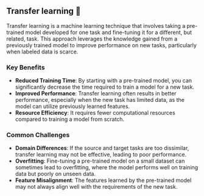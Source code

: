 ## Transfer learning 🔄

Transfer learning is a machine learning technique that involves taking a pre-trained model developed for one task and fine-tuning it for a different, but related, task. This approach leverages the knowledge gained from a previously trained model to improve performance on new tasks, particularly when labeled data is scarce.

### Key Benefits

- **Reduced Training Time**: By starting with a pre-trained model, you can significantly decrease the time required to train a model for a new task.
- **Improved Performance**: Transfer learning often results in better performance, especially when the new task has limited data, as the model can utilize previously learned features.
- **Resource Efficiency**: It requires fewer computational resources compared to training a model from scratch.

### Common Challenges

- **Domain Differences**: If the source and target tasks are too dissimilar, transfer learning may not be effective, leading to poor performance.
- **Overfitting**: Fine-tuning a pre-trained model on a small dataset can sometimes lead to overfitting, where the model performs well on training data but poorly on unseen data.
- **Feature Misalignment**: The features learned by the pre-trained model may not always align well with the requirements of the new task.
